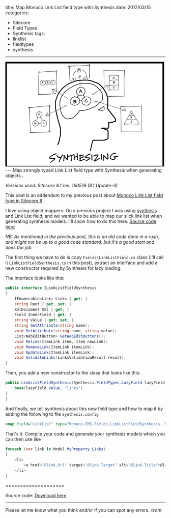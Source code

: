 title: Map Monoco Link List field type with Synthesis
date: 2017/03/15
categories:
- Sitecore
- Field Types
- Synthesis
tags:
- linklist
- fieldtypes
- synthesis

---
<img class="hero-img" src="/images/synthesizing.jpg" alt="Synthesizing">
---
Map strongly typed Link List field type with Synthesis when generating objects...
<!-- more -->

*Versions used: Sitecore 8.1 rev. 160519 (8.1 Update-3)*

This post is an addendum to my previous post about [Monoco Link List field type in Sitecore 8](/2016/09/synthesis-rendering-parameters-helper).

I love using object mappers. On a previous project I was using [synthesis](https://github.com/kamsar/Synthesis) and Link List field; and we wanted to be able to map our slick link list when generating synthesis models. I'll show how to do this here. [Source code here](#source-code)

*NB: As mentioned in the previous post, this is an old code done in a rush, and might not be up to a good code standard, but it's a good start and does the job.*

The first thing we have to do is copy `Fields\LinkListField.cs` class (I'll call it `LinkListFieldSynthesis.cs` in this post), extract an interface and add a new constructor required by Synthesis for lazy loading.

The interface looks like this:
``` csharp
public interface ILinkListFieldSynthesis
{
    IEnumerable<Link> Links { get; }
    string Root { get; set; }
    XmlDocument Xml { get; }
    Field InnerField { get; }
    string Value { get; set; }
    string GetAttribute(string name);
    void SetAttribute(string name, string value);
    List<WebEditButton> GetWebEditButtons();
    void Relink(ItemLink item, Item newLink);
    void RemoveLink(ItemLink itemLink);
    void UpdateLink(ItemLink itemLink);
    void ValidateLinks(LinksValidationResult result);
}
```
Then, you add a new constructor to the class that looks like this:
``` csharp
public LinkListFieldSynthesis(Synthesis.FieldTypes.LazyField lazyField, string indexValue)
  : base(lazyField.Value, "links")
{
}
```
And finally, we tell synthesis about this new field type and how to map it by adding the following to file `Synthesis.config`
``` xml
<map field="LinkList" type="Monoco.CMS.Fields.LinkListFieldSynthesis, Monoco.CMS" interface="Monoco.CMS.Fields.ILinkListFieldSynthesis, Monoco.CMS" />
```

That's it. Compile your code and generate your synthesis models which you can then use like
``` csharp
foreach (var link in Model.MyProperty.Links)
{
    <li>
        <a href="@link.Url" target="@link.Target" alt="@link.Title">@link.Text</a>
    </li>
}
```

====================

<a name="source-code">Source code:</a> [Download here](https://github.com/josedbaez/josedbaez.github.io/blob/source/source/files/LinkListFieldSynthesis.cs)


---

Please let me know what you think and/or if you can spot any errors.
*/eom*
